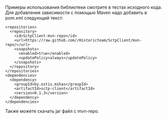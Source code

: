Примеры использования библиотеки смотрите в тестах исходного кода.
Для добавления зависимости с помощью Maven надо добавить в pom.xml следующий текcт:
```
<repositories>
  <repository>
    <id>SctpClient-mvn-repo</id>
    <url>https://raw.github.com//Historicteam/SctpClient/mvn-repo/</url>
    <snapshots>
      <enabled>true</enabled>
      <updatePolicy>always</updatePolicy>
    </snapshots>
  </repository>
</repositories>
<dependencies>
  <dependency>
    <groupId>by.ostis.mihas</groupId>
    <artifactId>sctp-client</artifactId>
    <version>0.1.3</version>
  </dependency>
</dependencies>
```
Также можете скачать jar файл с mvn-repo.
